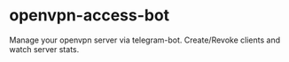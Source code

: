 # openvpn-access-bot
Manage your openvpn server via telegram-bot. Create/Revoke clients and watch server stats.
